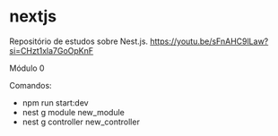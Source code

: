 # nextjs

Repositório de estudos sobre Nest.js.
https://youtu.be/sFnAHC9lLaw?si=CHzt1xla7GoOpKnF

Módulo 0 

Comandos:
- npm run start:dev
- nest g module new_module
- nest g controller new_controller